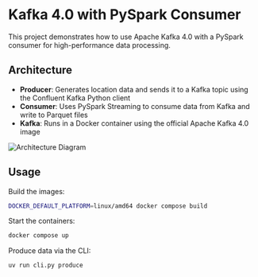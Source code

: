# Kafka 4.0 with PySpark Consumer

This project demonstrates how to use Apache Kafka 4.0 with a PySpark consumer for high-performance data processing.

## Architecture

- **Producer**: Generates location data and sends it to a Kafka topic using the Confluent Kafka Python client
- **Consumer**: Uses PySpark Streaming to consume data from Kafka and write to Parquet files
- **Kafka**: Runs in a Docker container using the official Apache Kafka 4.0 image

![Architecture Diagram](https://d1qlp37w2ygoqn.cloudfront.net/diagram.png)

## Usage
Build the images: 
```bash
DOCKER_DEFAULT_PLATFORM=linux/amd64 docker compose build
```
Start the containers: 
```bash
docker compose up
```
Produce data via the CLI: 
```bash
uv run cli.py produce 
```
